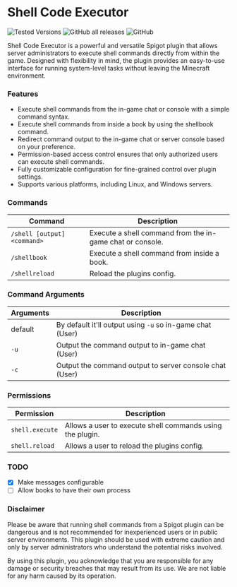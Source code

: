 # Shell Code Executor

![Tested Versions](https://img.shields.io/badge/Tested%20on-1.19.x-brightgreen?style=for-the-badge)
![GitHub all releases](https://img.shields.io/github/downloads/danielmillar/Shell-Code-Executor/total?color=bright_green&style=for-the-badge)
![GitHub](https://img.shields.io/github/license/danielmillar/Shell-Code-Executor?color=bright_green&style=for-the-badge)


Shell Code Executor is a powerful and versatile Spigot plugin that allows server administrators to execute shell commands directly from within the game. Designed with flexibility in mind, the plugin provides an easy-to-use interface for running system-level tasks without leaving the Minecraft environment.

### Features

* Execute shell commands from the in-game chat or console with a simple command syntax.
* Execute shell commands from inside a book by using the shellbook command.
* Redirect command output to the in-game chat or server console based on your preference.
* Permission-based access control ensures that only authorized users can execute shell commands.
* Fully customizable configuration for fine-grained control over plugin settings.
* Supports various platforms, including Linux, and Windows servers.

### Commands

| Command                     | Description                                               |
|-----------------------------|-----------------------------------------------------------|
| `/shell [output] <command>` | Execute a shell command from the in-game chat or console. |
| `/shellbook`                | Execute a shell command from inside a book.               |
| `/shellreload`              | Reload the plugins config.                                |


### Command Arguments

| Arguments | Description                                               |
|-----------|-----------------------------------------------------------|
| default   | By default it'll output using `-u` so in-game chat (User) |
| `-u`      | Output the command output to in-game chat (User)          |
| `-c`      | Output the command output to server console chat (User)   |

### Permissions

| Permission      | Description                                               |
|-----------------|-----------------------------------------------------------|
| `shell.execute` | Allows a user to execute shell commands using the plugin. |
| `shell.reload`  | Allows a user to reload the plugins config.               |

### TODO

- [x] Make messages configurable
- [ ] Allow books to have their own process

### Disclaimer

Please be aware that running shell commands from a Spigot plugin can be dangerous and is not recommended for inexperienced users or in public server environments. This plugin should be used with extreme caution and only by server administrators who understand the potential risks involved.

By using this plugin, you acknowledge that you are responsible for any damage or security breaches that may result from its use. We are not liable for any harm caused by its operation.